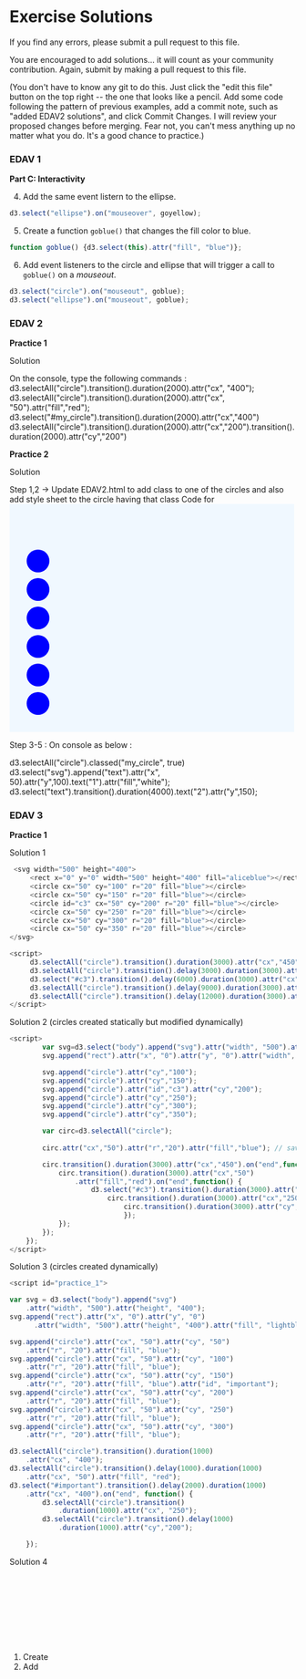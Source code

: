 Exercise Solutions
================

If you find any errors, please submit a pull request to this file.

You are encouraged to add solutions... it will count as your community contribution. Again, submit by making a pull request to this file.

(You don't have to know any git to do this. Just click the "edit this file" button on the top right -- the one that looks like a pencil. Add some code following the pattern of previous examples, add a commit note, such as "added EDAV2 solutions", and click Commit Changes. I will review your proposed changes before merging. Fear not, you can't mess anything up no matter what you do. It's a good chance to practice.)


### EDAV 1

**Part C: Interactivity**

4. Add the same event listern to the ellipse.

``` js
d3.select("ellipse").on("mouseover", goyellow);
```

5. Create a function `goblue()` that changes the fill color to blue.

``` js
function goblue() {d3.select(this).attr("fill", "blue")};
```

6. Add event listeners to the circle and ellipse that will trigger a call to `goblue()` on a *mouseout*.

``` js
d3.select("circle").on("mouseout", goblue);
d3.select("ellipse").on("mouseout", goblue);
```

### EDAV 2

**Practice 1**

Solution 

On the console, type the following commands :
d3.selectAll("circle").transition().duration(2000).attr("cx", "400");
d3.selectAll("circle").transition().duration(2000).attr("cx", "50").attr("fill","red");
d3.select("#my_circle").transition().duration(2000).attr("cx","400")
d3.selectAll("circle").transition().duration(2000).attr("cx","200").transition().duration(2000).attr("cy","200")

**Practice 2**

Solution

Step 1,2 -> Update EDAV2.html to add class to one of the circles and also add style sheet to the circle having that class
Code for <style> and <svg> below:

<style type="text/css">
            .my_circle {
                fill : green;
                stroke : orange;
                stroke-width: 10;
            }
  </style>

<svg width="500" height="400">  
			<rect x="0" y="0" width="500" height="400" fill="aliceblue"></rect>
			<circle cx="50" cy="100" r="20" fill="blue"></circle>
			<circle cx="50" cy="150" r="20" fill="blue"></circle>
			<circle class= "my_circle" cx="50" cy="200" r="20" fill="blue"></circle>
			<circle cx="50" cy="250" r="20" fill="blue"></circle>
			<circle cx="50" cy="300" r="20" fill="blue"></circle>
			<circle cx="50" cy="350" r="20" fill="blue"></circle>
</svg>

Step 3-5 : On console as below : 

d3.selectAll("circle").classed("my_circle", true)
d3.select("svg").append("text").attr("x", 50).attr("y",100).text("1").attr("fill","white");
d3.select("text").transition().duration(4000).text("2").attr("y",150);


### EDAV 3

**Practice 1**

Solution 1 

``` js
 <svg width="500" height="400">
     <rect x="0" y="0" width="500" height="400" fill="aliceblue"></rect>
     <circle cx="50" cy="100" r="20" fill="blue"></circle>
     <circle cx="50" cy="150" r="20" fill="blue"></circle>
     <circle id="c3" cx="50" cy="200" r="20" fill="blue"></circle>
     <circle cx="50" cy="250" r="20" fill="blue"></circle>
     <circle cx="50" cy="300" r="20" fill="blue"></circle>
     <circle cx="50" cy="350" r="20" fill="blue"></circle>
</svg>

<script>
     d3.selectAll("circle").transition().duration(3000).attr("cx","450");
     d3.selectAll("circle").transition().delay(3000).duration(3000).attr("cx","50").attr("fill","red");
     d3.select("#c3").transition().delay(6000).duration(3000).attr("cx","450");
     d3.selectAll("circle").transition().delay(9000).duration(3000).attr("cx","250")
     d3.selectAll("circle").transition().delay(12000).duration(3000).attr("cy","250");
</script>
```

Solution 2 (circles created statically but modified dynamically)
``` js
<script>
        var svg=d3.select("body").append("svg").attr("width", "500").attr("height", "400");
        svg.append("rect").attr("x", "0").attr("y", "0").attr("width", "500").attr("height", "400").attr("fill", "lightblue");

        svg.append("circle").attr("cy","100");
        svg.append("circle").attr("cy","150");
        svg.append("circle").attr("id","c3").attr("cy","200");
        svg.append("circle").attr("cy","250");
        svg.append("circle").attr("cy","300");
        svg.append("circle").attr("cy","350");

        var circ=d3.selectAll("circle");
	
        circ.attr("cx","50").attr("r","20").attr("fill","blue"); // saves a lot of typing ... compare to Solution 1

        circ.transition().duration(3000).attr("cx","450").on("end",function(){
            circ.transition().duration(3000).attr("cx","50")
                .attr("fill","red").on("end",function() {
                    d3.select("#c3").transition().duration(3000).attr("cx","450").on("end", function () {
                        circ.transition().duration(3000).attr("cx","250").on("end",function () {
                            circ.transition().duration(3000).attr("cy","250");
                            });
			});
		});
	});
</script>
```

Solution 3 (circles created dynamically)

``` js
<script id="practice_1">		

var svg = d3.select("body").append("svg")
    .attr("width", "500").attr("height", "400");
svg.append("rect").attr("x", "0").attr("y", "0")
      .attr("width", "500").attr("height", "400").attr("fill", "lightblue");

svg.append("circle").attr("cx", "50").attr("cy", "50")
    .attr("r", "20").attr("fill", "blue");
svg.append("circle").attr("cx", "50").attr("cy", "100")
    .attr("r", "20").attr("fill", "blue");
svg.append("circle").attr("cx", "50").attr("cy", "150")
    .attr("r", "20").attr("fill", "blue").attr("id", "important");
svg.append("circle").attr("cx", "50").attr("cy", "200")
    .attr("r", "20").attr("fill", "blue");
svg.append("circle").attr("cx", "50").attr("cy", "250")
    .attr("r", "20").attr("fill", "blue");
svg.append("circle").attr("cx", "50").attr("cy", "300")
    .attr("r", "20").attr("fill", "blue");

d3.selectAll("circle").transition().duration(1000)
    .attr("cx", "400");
d3.selectAll("circle").transition().delay(1000).duration(1000)
    .attr("cx", "50").attr("fill", "red");
d3.select("#important").transition().delay(2000).duration(1000)
    .attr("cx", "400").on("end", function() {
    	d3.selectAll("circle").transition()
      		.duration(1000).attr("cx", "250");
  		d3.selectAll("circle").transition().delay(1000)
      		.duration(1000).attr("cy","200");

    });
```    

Solution 4

1. Create <svg> element from previous example 
2. Add <script> element to <body>
	
``` js	
<body>
    
        <svg width="500" height="400">  
			<rect x="0" y="0" width="500" height="400" fill="aliceblue"></rect>
			<circle cx="50" cy="100" r="20" fill="blue"></circle>
			<circle cx="50" cy="150" r="20" fill="blue"></circle>
			<circle id = "my_c" cx="50" cy="200" r="20" fill="blue"></circle>
			<circle cx="50" cy="250" r="20" fill="blue"></circle>
			<circle cx="50" cy="300" r="20" fill="blue"></circle>
			<circle cx="50" cy="350" r="20" fill="blue"></circle>
        </svg>
        
        <script>
            d3.selectAll("circle").transition().duration(2000).attr("cx", "400");
            d3.selectAll("circle").transition().delay(2000).duration(2000).attr("cx", "50").attr("fill","red");
            d3.select("#my_c").transition().delay(4000).duration(2000).attr("cx","400");
            d3.selectAll("circle").transition().delay(6000).duration(2000).attr("cx","200").transition().duration(2000).attr("cy","200")
        </script>

 </body>
=======
</script>
```

**Practice 2**

Solution 1

``` js
<script id="practice_2">
  d3.select("body").append("h1").text("Data Driven Documents");
  var svg = d3.select("body").append("svg")
      .attr("width", "500").attr("height", "400");
  svg.append("rect").attr("x", "0").attr("y", "0")
        .attr("width", "500").attr("height", "400").attr("fill", "aliceblue");

  svg.append("circle").attr("cx", "50").attr("cy", "100")
      .attr("r", "20").attr("fill", "blue");
  svg.append("circle").attr("cx", "50").attr("cy", "150")
      .attr("r", "20").attr("fill", "blue");
  svg.append("circle").attr("cx", "50").attr("cy", "200")
      .attr("r", "20").attr("fill", "blue");
  svg.append("circle").attr("cx", "50").attr("cy", "250")
      .attr("r", "20").attr("fill", "blue");
  svg.append("circle").attr("cx", "50").attr("cy", "300")
      .attr("r", "20").attr("fill", "blue");
  svg.append("circle").attr("cx", "50").attr("cy", "350")
      .attr("r", "20").attr("fill", "blue");


  var dataset = [100, 150, 200, 250, 300, 350];

	var circ = d3.selectAll("circle");

	circ.data(dataset);

	circ.transition().duration(2000)
		.attr("cx", function(d) {
			return d;
		});
</script>
```

Solution 2 (with multiple transitions)

``` js
<script>
        var svg=d3.select("body").append("svg").attr("width", "500").attr("height", "400");
        svg.append("rect").attr("x", "0").attr("y", "0").attr("width", "500").attr("height", "400").attr("fill", "lightblue");

        svg.append("circle").attr("cy","100");
        svg.append("circle").attr("cy","150");
        svg.append("circle").attr("id","c3").attr("cy","200");
        svg.append("circle").attr("cy","250");
        svg.append("circle").attr("cy","300");
        svg.append("circle").attr("cy","350");

        var circ=d3.selectAll("circle");
        circ.attr("cx","50").attr("r","20").attr("fill","blue");

        var dataset=[90,230,140,75,180,25];

        circ.data(dataset);

        circ.transition().duration(3000).attr("cx",d=>d).on("end",function () {
                circ.transition().duration(3000).attr("cx",d=>d/2)
                    .attr("fill","red").on("end",function(){
                d3.select("#c3").transition().duration(3000).attr("cx",d=>d).on("end",function () {
                    circ.transition().duration(3000).attr("cx",d=>d/4).attr("r","10").on("end",function () {
                        circ.transition().duration(3000).attr("r",d=>d/10);
                        });
                    });
                });
        });
</script>
```

Solution 3 (using `.data(dataset).enter().append("circle")` to create circles)

``` js
<script>
        var svg=d3.select("body").append("svg").attr("width", "500").attr("height", "400");
        svg.append("rect").attr("x", "0").attr("y", "0").attr("width", "500").attr("height", "400").attr("fill", "lightblue");

        var dataset=[100,150,200,250,300,350];
        svg.selectAll("circle").data(dataset).enter().append("circle")

        var circ=d3.selectAll("circle");
        circ.attr("cx",d=>d).attr("cy",d=>d).attr("r","25").attr("fill","blue");
        circ.transition().duration(3000).attr("cx",40).on("end",function(){
                circ.transition().duration(3000).attr("cx",d=>d/2)
                .attr("fill","red").on("end",function(){
                circ.transition().duration(3000).attr("cy",250).attr("fill","green").on("end",function(){
                circ.transition().duration(3000).attr("cx",d=>d/4).attr("r","10").on("end",function(){
                circ.transition().duration(3000).attr("r",d=>d/10);
                        });
                        });
                        });
        });
</script>
```


